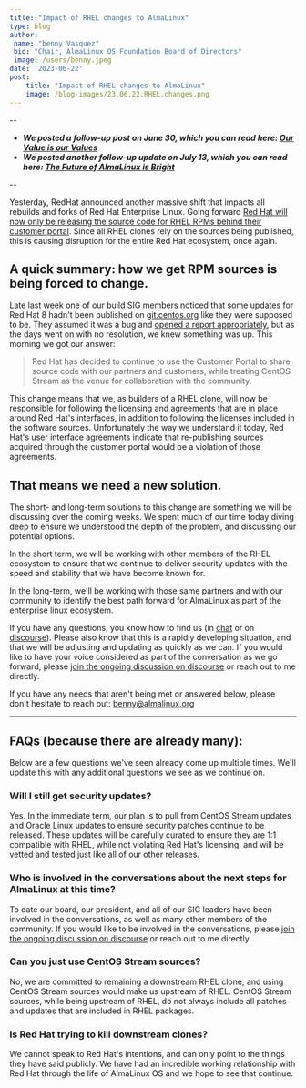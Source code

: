 ```yaml
---
title: "Impact of RHEL changes to AlmaLinux"
type: blog
author: 
 name: "benny Vasquez"
 bio: "Chair, AlmaLinux OS Foundation Board of Directors"
 image: /users/benny.jpeg
date: '2023-06-22'
post:
    title: "Impact of RHEL changes to AlmaLinux"
    image: /blog-images/23.06.22.RHEL.changes.png
---
```


-- 

* ***We posted a follow-up post on June 30, which you can read here: [Our Value is our Values](/blog/our-value-is-our-values/)***
* ***We posted another follow-up update on July 13, which you can read here: [The Future of AlmaLinux is Bright](/blog/future-of-almalinux/)***

--

Yesterday, RedHat announced another massive shift that impacts all rebuilds and forks of Red Hat Enterprise Linux. Going forward [Red Hat will now only be releasing the source code for RHEL RPMs behind their customer portal](https://www.redhat.com/en/blog/furthering-evolution-centos-stream). Since all RHEL clones rely on the sources being published, this is causing disruption for the entire Red Hat ecosystem, once again.

A quick summary: how we get RPM sources is being forced to change.
------------------------------------------------------------------

Late last week one of our build SIG members noticed that some updates for Red Hat 8 hadn't been published on [git.centos.org](https://git.centos.org/) like they were supposed to be. They assumed it was a bug and [opened a report appropriately](https://bugzilla.redhat.com/show_bug.cgi?id=2215299), but as the days went on with no resolution, we knew something was up. This morning we got our answer:

> Red Hat has decided to continue to use the Customer Portal to share source code with our partners and customers, while treating CentOS Stream as the venue for collaboration with the community.

This change means that we, as builders of a RHEL clone, will now be responsible for following the licensing and agreements that are in place around Red Hat's interfaces, in addition to following the licenses included in the software sources. Unfortunately the way we understand it today, Red Hat's user interface agreements indicate that re-publishing sources acquired through the customer portal would be a violation of those agreements.

That means we need a new solution.
----------------------------------

The short- and long-term solutions to this change are something we will be discussing over the coming weeks. We spent much of our time today diving deep to ensure we understood the depth of the problem, and discussing our potential options.

In the short term, we will be working with other members of the RHEL ecosystem to ensure that we continue to deliver security updates with the speed and stability that we have become known for.

In the long-term, we'll be working with those same partners and with our community to identify the best path forward for AlmaLinux as part of the enterprise linux ecosystem.

If you have any questions, you know how to find us (in [chat](https://chat.almalinux.org) or on [discourse](https://forums.almalinux.org/)). Please also know that this is a rapidly developing situation, and that we will be adjusting and updating as quickly as we can. If you would like to have your voice considered as part of the conversation as we go forward, please [join the ongoing discussion on discourse](https://forums.almalinux.org/t/how-is-rh-new-move-affecting-the-el-family/) or reach out to me directly.

If you have any needs that aren't being met or answered below, please don't hesitate to reach out: <benny@almalinux.org>

***

FAQs (because there are already many):
--------------------------------------

Below are a few questions we've seen already come up multiple times. We'll update this with any additional questions we see as we continue on.

### Will I still get security updates?

Yes. In the immediate term, our plan is to pull from CentOS Stream updates and Oracle Linux updates to ensure security patches continue to be released. These updates will be carefully curated to ensure they are 1:1 compatible with RHEL, while not violating Red Hat's licensing, and will be vetted and tested just like all of our other releases.

### Who is involved in the conversations about the next steps for AlmaLinux at this time?

To date our board, our president, and all of our SIG leaders have been involved in the conversations, as well as many other members of the community. If you would like to be involved in the conversations, please [join the ongoing discussion on discourse](https://forums.almalinux.org/t/how-is-rh-new-move-affecting-the-el-family/) or reach out to me directly.

### Can you just use CentOS Stream sources?

No, we are committed to remaining a downstream RHEL clone, and using CentOS Stream sources would make us upstream of RHEL. CentOS Stream sources, while being upstream of RHEL, do not always include all patches and updates that are included in RHEL packages. 

### Is Red Hat trying to kill downstream clones?

We cannot speak to Red Hat's intentions, and can only point to the things they have said publicly. We have had an incredible working relationship with Red Hat through the life of AlmaLinux OS and we hope to see that continue.
